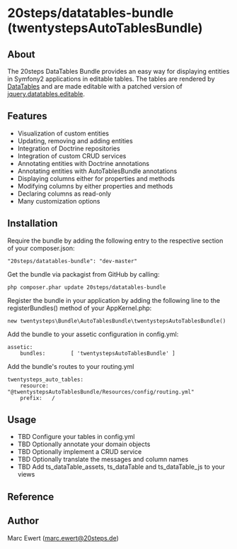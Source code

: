 # 20steps/datatables-bundle (twentystepsAutoTablesBundle)

## About

The 20steps DataTables Bundle provides an easy way for displaying entities in Symfony2 applications in editable tables. The tables are rendered by [DataTables](https://datatables.net/) and are made editable with a patched version of [jquery.datatables.editable](https://code.google.com/p/jquery-datatables-editable/).

## Features

* Visualization of custom entities
* Updating, removing and adding entities
* Integration of Doctrine repositories
* Integration of custom CRUD services
* Annotating entities with Doctrine annotations
* Annotating entities with AutoTablesBundle annotations
* Displaying columns either for properties and methods
* Modifying columns by either properties and methods
* Declaring columns as read-only
* Many customization options

## Installation

Require the bundle by adding the following entry to the respective section of your composer.json:
```
"20steps/datatables-bundle": "dev-master"
```

Get the bundle via packagist from GitHub by calling:
```
php composer.phar update 20steps/datatables-bundle
```

Register the bundle in your application by adding the following line to the registerBundles() method of your AppKernel.php:  
```
new twentysteps\Bundle\AutoTablesBundle\twentystepsAutoTablesBundle()
```

Add the bundle to your assetic configuration in config.yml:  
```
assetic:
    bundles:        [ 'twentystepsAutoTablesBundle' ]
```

Add the bundle's routes to your routing.yml
```
twentysteps_auto_tables:
    resource: "@twentystepsAutoTablesBundle/Resources/config/routing.yml"
    prefix:   /
```

## Usage

* TBD Configure your tables in config.yml
* TBD Optionally annotate your domain objects
* TBD Optionally implement a CRUD service
* TBD Optionally translate the messages and column names
* TBD Add ts_dataTable_assets, ts_dataTable and ts_dataTable_js to your views

## Reference

## Author

Marc Ewert (marc.ewert@20steps.de)
